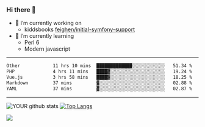 ### Hi there 👋

- 🔭 I’m currently working on
  - kiddsbooks [feighen/initial-symfony-support](https://github.com/noondaysun/kiddsbooks.com/tree/feighen/initial-symfony-support)
- 🌱 I’m currently learning
  - Perl 6
  - Modern javascript

---
<!--START_SECTION:waka-->

```txt
Other            11 hrs 10 mins  █████████████░░░░░░░░░░░░   51.34 %
PHP              4 hrs 11 mins   ████▓░░░░░░░░░░░░░░░░░░░░   19.24 %
Vue.js           3 hrs 58 mins   ████▓░░░░░░░░░░░░░░░░░░░░   18.25 %
Markdown         37 mins         ▓░░░░░░░░░░░░░░░░░░░░░░░░   02.88 %
YAML             37 mins         ▓░░░░░░░░░░░░░░░░░░░░░░░░   02.87 %
```

<!--END_SECTION:waka-->
---
![YOUR github stats](https://github-readme-stats.vercel.app/api?username=noondaysun&show_icons=true&theme=onedark) [![Top Langs](https://github-readme-stats.vercel.app/api/top-langs/?username=noondaysun&layout=compact&theme=onedark)](https://github.com/anuraghazra/github-readme-stats)

[<img src="https://img.shields.io/badge/linkedin-%230077B5.svg?&style=for-the-badge&logo=linkedin&logoColor=white" />](https://www.linkedin.com/in/feighen-oosterbroek-9630a514a/)

<!--
**noondaysun/noondaysun** is a ✨ _special_ ✨ repository because its `README.md` (this file) appears on your GitHub profile.

Here are some ideas to get you started:

- 🔭 I’m currently working on ...
- 🌱 I’m currently learning ...
- 👯 I’m looking to collaborate on ...
- 🤔 I’m looking for help with ...
- 💬 Ask me about ...
- 📫 How to reach me: ...
- 😄 Pronouns: ...
- ⚡ Fun fact: ...
-->
